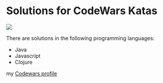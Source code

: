 # Solutions for CodeWars Katas

<img src="https://www.codewars.com/users/epi76/badges/large">

There are solutions in the following programming languages:
  * Java
  * Javascript
  * Clojure
  
my [Codewars profile](https://www.codewars.com/users/epi76)
